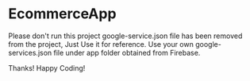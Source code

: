 # EcommerceApp


Please don't run this project google-service.json file has been removed from the project, Just Use it for reference.
Use your own google-services.json file under app folder obtained from Firebase.

Thanks! Happy Coding!
